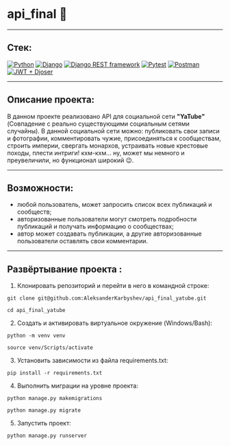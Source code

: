 # api_final 🚀
___

## Стек:
[![Python](https://img.shields.io/badge/-Python-grey)](https://www.python.org/) [![Django](https://img.shields.io/badge/-Django-grey)](https://www.djangoproject.com/) [![Django REST framework](https://img.shields.io/badge/-Django%20REST%20framework-grey)](https://www.django-rest-framework.org/) [![Pytest](https://img.shields.io/badge/-Pytest-grey)](https://docs.pytest.org/en/6.2.x/) [![Postman](https://img.shields.io/badge/-Postman-grey)](https://www.postman.com/) [![JWT + Djoser](https://img.shields.io/badge/-JWT%20%2B%20Djoser-grey)](https://djoser.readthedocs.io/en/latest/introduction.html)
___

## Описание проекта:
В данном проекте реализовано API для социальной сети **"YaTube"** (Совпадение с реально существующими социальным сетями случайны). В данной социальной сети можно: публиковать свои записи и фотографии, комментировать чужие, присоединяться к сообществам, строить империи, свергать монархов, устраивать новые крестовые походы, плести интриги! кхм-кхм... ну, может мы немного и преувеличили, но функционал широкий 😉.
___

## Возможности:
- любой пользователь, может запросить список всех публикаций и сообществ; 
- авторизованные пользователи могут смотреть подробности публикаций и получать информацию о сообществах;
- автор может создавать публикации, а другие авторизованные пользователи оставлять свои комментарии.
___

## Развёртывание проекта :
1. Клонировать репозиторий и перейти в него в командной строке:

```
git clone git@github.com:AleksanderKarbyshev/api_final_yatube.git
```

```
cd api_final_yatube
```

2. Cоздать и активировать виртуальное окружение (Windows/Bash):

```
python -m venv venv
```

```
source venv/Scripts/activate
```

3. Установить зависимости из файла requirements.txt:

```
pip install -r requirements.txt
```

4. Выполнить миграции на уровне проекта:

```
python manage.py makemigrations
```

```
python manage.py migrate
```

5. Запустить проект:

```
python manage.py runserver
```